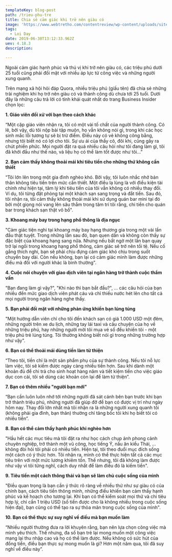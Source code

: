 ```yaml
---
templateKey: blog-post
path: /trieu-phu-tre
title: Chia sẻ cảm giác khi trở nên giàu có
image: 'https://www.webtretho.com/contentreview/wp-content/uploads/sites/53/2018/07/nhung-nguoi-so-huu-6-dac-diem-nay-thuong-se-co-su-nghiep-lon-va-rat-thanh-cong-01.jpg' 
tags:
  - Loi Day
date: 2019-06-30T13:12:33.962Z
uev: 4.18.3
description:

---
```


Ngoài cảm giác hạnh phúc và thú vị khi trở nên giàu có, các triệu phú dưới 25 tuổi cũng phải đối mặt với nhiều áp lực từ công việc và những người xung quanh.

Trên mạng xã hội hỏi đáp Quora, nhiều triệu phú (giấu tên) đã chia sẻ những trải nghiệm khi họ trở nên giàu có và thành công dù chưa tới 25 tuổi. Dưới đây là những câu trả lời có tính khái quát nhất do trang Business Insider chọn lọc:

**1. Giáo viên đối xử với bạn theo cách khác**

“Một cặp giáo viên nhận ra, tôi có một vài tố chất của người thành công. Có lẽ, bởi vậy, dù tôi nộp bài tập muộn, họ vẫn không nói gì, trong khi các học sinh mắc lỗi tương tự sẽ bị trừ điểm. Điều này có vẻ không công bằng, nhưng tôi biết nó có lợi cho tôi. Sự ưu ái của thầy cô, đôi khi, cũng gây ra chút phiền phức. Mọi người đặt ra quá nhiều câu hỏi như tôi đang làm gì, tôi đã khởi đầu như thế nào, và liệu họ có thể làm tốt được như tôi…”


**2. Bạn cảm thấy không thoải mái khi tiêu tiền cho những thứ không cần thiết**

“Tôi lớn lên trong một gia đình nghèo khó. Bởi vậy, tôi luôn nhắc nhở bản thân không tiêu tiền trên mức cần thiết. Một điều lạ lùng là với điều kiện tài chính như hiện tại, tâm lý khi tiêu tiền của tôi vẫn không có nhiều thay đổi. Ví dụ, tôi từng đặt phòng tại một khách sạn sang trọng và đắt tiền. Sau đó, tôi nhận ra, tôi cảm thấy không thoải mái khi sử dụng quán bar mini tại đó bởi một giọng nói vang lên sâu thẳm trong tâm trí tôi rằng, chi tiền cho quán bar trong khách sạn thật vô bổ".

**3. Khoang máy bay trong hạng phổ thông là địa ngục**

"Cảm giác tiện nghi tại khoang máy bay hạng thương gia trong một vài lần đầu thật tuyệt. Trong những lần sau đó, bạn quen dần và không còn thấy sự đặc biệt của khoang hạng sang nữa. Nhưng nếu bất ngờ một lần bạn quay trở lại ngồi trong khoang hạng phổ thông, cảm giác sẽ trở nên tồi tệ. Nếu cố gắng thích nghi, bạn sẽ phải chịu đựng cảm giác khó chịu trong suốt chuyến bay dài. Còn nếu không, bạn lại có cảm giác mình làm được những điều mà đối với người khác là bình thường".
 
**4. Cuộc nói chuyện với giao dịch viên tại ngân hàng trở thành cuộc thẩm vấn**

"Bạn đang làm gì vậy?", "Khi nào thì bạn bắt đầu?", ... các câu hỏi của bạn nhiều đến mức giao dịch viên phát cáu và chỉ thiếu nước hét lên cho tất cả mọi người trong ngân hàng nghe thấy. 

**5. Bạn phải đối mặt với những phản ứng khiến bạn lúng túng**

"Một hướng dẫn viên chỉ cho tôi đến khách sạn có giá 1.000 USD một đêm, những người trên xe du lịch, những tay lái taxi và câu chuyện của họ về những triệu phú, hay những người mời tôi mua vé số đều khiến tôi - một triệu phú trẻ lúng túng. Tôi thường không biết nói gì trong những trường hợp như vậy".

**6. Bạn có thể thoải mái dùng tiền làm từ thiện**

“Theo tôi, tiền chỉ là một sản phẩm phụ của sự thành công. Nếu tôi nỗ lực làm việc, tôi sẽ kiếm được ngày càng nhiều tiền hơn. Sau khi dành một khoản đủ để chi trả cho  sinh hoạt hàng năm và tiết kiệm tiền cho việc giáo dục con cái, tôi sẽ dùng các khoản còn lại để làm từ thiện”.

**7. Bạn có thêm nhiều "người bạn mới"**

“Bạn cần luôn luôn nhớ tới những người đã sát cánh bên bạn trước khi bạn trở thành triệu phú, những người đã giúp đỡ để bạn có được vị trí như ngày hôm nay. Thay đổi lớn nhất mà tôi nhận ra là những người xung quanh tôi (không phải gia đình, bạn thân) thường chỉ tâng bốc tôi khi họ biết tôi có nhiều tiền”.

**8. Bạn có thể cảm thấy hạnh phúc khi nghèo hơn**

"Hầu hết các mục tiêu mà tôi đặt ra như học cách chụp ảnh phong cảnh chuyên nghiệp, trở thành một vũ công, học tiếng Ý, nấu ăn kiểu Thái, ... không đòi hỏi tôi phải có nhiều tiền. Hiện tại, tôi theo đuổi mục đích sống  một cách có ý thức hơn. Tôi nhận ra, mình có thể thực hiện tất cả các mục tiêu trên với một mức lương khiêm tốn. Thế nhưng, tôi đã không làm được như vậy vì tôi từng nghĩ, cách duy nhất để làm điều đó là kiếm tiền".  

**9. Tiêu tiền một cách thông thái và bạn sẽ làm chủ cuộc sống của mình**

"Điều quan trọng là bạn cần ý thức rõ ràng về nhiều thứ như sự giàu có của chính bạn, cách tiêu tiền thông minh, những điều khiến bạn cảm thấy hạnh phúc và kế hoạch cho tương lai. Khi bạn có thể kiểm soát mọi thứ và chi tiêu hợp lý, chỉ cần 1 triệu USD (số tiền được cho là không nhiều trong cuộc sống hiện đại), bạn cũng có thể tạo ra sự thỏa mãn trong cuộc sống của mình".

**10. Bạn có thể thực sự suy nghĩ về điều mà bạn muốn làm**

“Nhiều người thường đưa ra lời khuyên rằng, bạn nên lựa chọn công việc mà mình yêu thích. Thế nhưng, đa số bạn trẻ lại mong muốn một công việc mang lại thu nhập cao và họ có thể làm được. Nếu không có sức hút của đồng tiền, điều bạn thực sự mong muốn là gì? Hơn một năm qua, tôi đã suy nghĩ về điều này”.